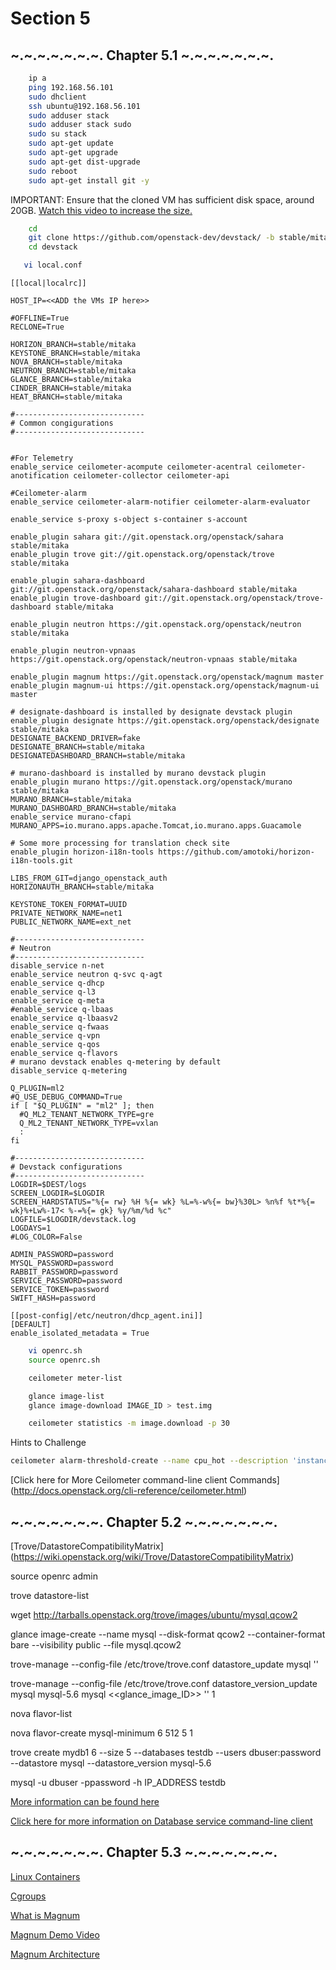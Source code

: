 Section 5
=========

~.~.~.~.~.~.~. Chapter 5.1  ~.~.~.~.~.~.~.
---------

```bash
    ip a 
    ping 192.168.56.101
    sudo dhclient
    ssh ubuntu@192.168.56.101
    sudo adduser stack
    sudo adduser stack sudo
    sudo su stack
    sudo apt-get update
    sudo apt-get upgrade
    sudo apt-get dist-upgrade
    sudo reboot
    sudo apt-get install git -y
```

IMPORTANT: Ensure that the cloned VM has sufficient disk space, around 20GB.
[Watch this video to increase the size.](https://www.youtube.com/watch?v=r_UyKufXR3c) 

```bash
    cd
    git clone https://github.com/openstack-dev/devstack/ -b stable/mitaka
    cd devstack
```

```bash
   vi local.conf
```
    
    [[local|localrc]]
    
    HOST_IP=<<ADD the VMs IP here>>
    
    #OFFLINE=True
    RECLONE=True
    
    HORIZON_BRANCH=stable/mitaka
    KEYSTONE_BRANCH=stable/mitaka
    NOVA_BRANCH=stable/mitaka
    NEUTRON_BRANCH=stable/mitaka
    GLANCE_BRANCH=stable/mitaka
    CINDER_BRANCH=stable/mitaka
    HEAT_BRANCH=stable/mitaka
    
    #-----------------------------
    # Common congigurations
    #-----------------------------

    
    #For Telemetry
    enable_service ceilometer-acompute ceilometer-acentral ceilometer-anotification ceilometer-collector ceilometer-api 

    #Ceilometer-alarm
    enable_service ceilometer-alarm-notifier ceilometer-alarm-evaluator
    
    enable_service s-proxy s-object s-container s-account
    
    enable_plugin sahara git://git.openstack.org/openstack/sahara stable/mitaka
    enable_plugin trove git://git.openstack.org/openstack/trove stable/mitaka
    
    enable_plugin sahara-dashboard git://git.openstack.org/openstack/sahara-dashboard stable/mitaka
    enable_plugin trove-dashboard git://git.openstack.org/openstack/trove-dashboard stable/mitaka
    
    enable_plugin neutron https://git.openstack.org/openstack/neutron stable/mitaka

    enable_plugin neutron-vpnaas https://git.openstack.org/openstack/neutron-vpnaas stable/mitaka
    
    enable_plugin magnum https://git.openstack.org/openstack/magnum master
    enable_plugin magnum-ui https://git.openstack.org/openstack/magnum-ui master
    
    # designate-dashboard is installed by designate devstack plugin
    enable_plugin designate https://git.openstack.org/openstack/designate stable/mitaka
    DESIGNATE_BACKEND_DRIVER=fake
    DESIGNATE_BRANCH=stable/mitaka
    DESIGNATEDASHBOARD_BRANCH=stable/mitaka
    
    # murano-dashboard is installed by murano devstack plugin
    enable_plugin murano https://git.openstack.org/openstack/murano stable/mitaka
    MURANO_BRANCH=stable/mitaka
    MURANO_DASHBOARD_BRANCH=stable/mitaka
    enable_service murano-cfapi
    MURANO_APPS=io.murano.apps.apache.Tomcat,io.murano.apps.Guacamole
    
    # Some more processing for translation check site
    enable_plugin horizon-i18n-tools https://github.com/amotoki/horizon-i18n-tools.git
    
    LIBS_FROM_GIT=django_openstack_auth
    HORIZONAUTH_BRANCH=stable/mitaka
    
    KEYSTONE_TOKEN_FORMAT=UUID
    PRIVATE_NETWORK_NAME=net1
    PUBLIC_NETWORK_NAME=ext_net
    
    #-----------------------------
    # Neutron
    #-----------------------------
    disable_service n-net
    enable_service neutron q-svc q-agt
    enable_service q-dhcp
    enable_service q-l3
    enable_service q-meta
    #enable_service q-lbaas
    enable_service q-lbaasv2
    enable_service q-fwaas
    enable_service q-vpn
    enable_service q-qos
    enable_service q-flavors
    # murano devstack enables q-metering by default
    disable_service q-metering
    
    Q_PLUGIN=ml2
    #Q_USE_DEBUG_COMMAND=True
    if [ "$Q_PLUGIN" = "ml2" ]; then
      #Q_ML2_TENANT_NETWORK_TYPE=gre
      Q_ML2_TENANT_NETWORK_TYPE=vxlan
      :
    fi
    
    #-----------------------------
    # Devstack configurations
    #-----------------------------
    LOGDIR=$DEST/logs
    SCREEN_LOGDIR=$LOGDIR
    SCREEN_HARDSTATUS="%{= rw} %H %{= wk} %L=%-w%{= bw}%30L> %n%f %t*%{= wk}%+Lw%-17< %-=%{= gk} %y/%m/%d %c"
    LOGFILE=$LOGDIR/devstack.log
    LOGDAYS=1
    #LOG_COLOR=False
    
    ADMIN_PASSWORD=password
    MYSQL_PASSWORD=password
    RABBIT_PASSWORD=password
    SERVICE_PASSWORD=password
    SERVICE_TOKEN=password
    SWIFT_HASH=password
    
    [[post-config|/etc/neutron/dhcp_agent.ini]]
    [DEFAULT]
    enable_isolated_metadata = True

```bash
    vi openrc.sh
    source openrc.sh
```

```bash
    ceilometer meter-list
```

```bash
    glance image-list
    glance image-download IMAGE_ID > test.img
```

```bash
    ceilometer statistics -m image.download -p 30
```

Hints to Challenge 

```bash
ceilometer alarm-threshold-create --name cpu_hot --description 'instance is hot' --meter-name cpu_util  --threshold 70.0 --comparison-operator gt  --statistic avg --period 600 --evaluation-periods 3 --alarm-action 'log://' --query resource_id=INSTANCE_ID
```

[Click here for More Ceilometer command-line client Commands] (http://docs.openstack.org/cli-reference/ceilometer.html)



~.~.~.~.~.~.~. Chapter 5.2  ~.~.~.~.~.~.~.
---------

[Trove/DatastoreCompatibilityMatrix] (https://wiki.openstack.org/wiki/Trove/DatastoreCompatibilityMatrix)

source openrc admin

trove datastore-list

wget http://tarballs.openstack.org/trove/images/ubuntu/mysql.qcow2

glance image-create --name mysql --disk-format qcow2 --container-format bare --visibility public --file mysql.qcow2

trove-manage --config-file /etc/trove/trove.conf datastore_update mysql ''

trove-manage --config-file /etc/trove/trove.conf datastore_version_update mysql mysql-5.6 mysql <<glance_image_ID>> '' 1

nova flavor-list

nova flavor-create mysql-minimum 6 512 5 1

trove create mydb1 6 --size 5 --databases testdb --users dbuser:password --datastore mysql --datastore_version mysql-5.6

mysql -u dbuser -ppassword -h IP_ADDRESS testdb 

[More information can be found here](http://docs.openstack.org/developer/trove/dev/manual_install.html)

[Click here for more information on Database service command-line client](http://docs.openstack.org/cli-reference/trove.html)


~.~.~.~.~.~.~. Chapter 5.3  ~.~.~.~.~.~.~.
---------

[Linux Containers](https://linuxcontainers.org/lxc/introduction/)


[Cgroups](https://www.kernel.org/doc/Documentation/cgroup-v1/cgroups.txt)


[What is Magnum](https://wiki.openstack.org/wiki/Magnum)

[Magnum Demo Video](https://vimeo.com/128538940)

[Magnum Architecture](https://wiki.openstack.org/w/images/6/61/Magnum_architecture.png)

